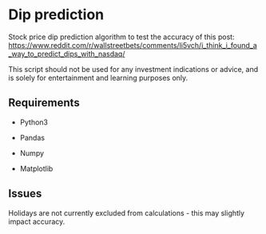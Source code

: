 # Dip prediction 
 Stock price dip prediction algorithm to test the accuracy of this post: https://www.reddit.com/r/wallstreetbets/comments/li5vch/i_think_i_found_a_way_to_predict_dips_with_nasdaq/
 
This script should not be used for any investment indications or advice, and is solely for entertainment and learning purposes only.

## Requirements
- Python3

- Pandas

- Numpy

- Matplotlib

## Issues
Holidays are not currently excluded from calculations - this may slightly impact accuracy.
